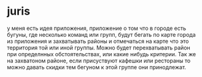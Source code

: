 # juris

у меня есть идея приложения, приложение о том что в городе есть бугуны, где несколько команд или групп, будут бегать по карте города из приложения и захватывать районы и отмечаться на карте что это территория той или иной группы.
Можно будет перехватывать район при определнных обстоятельствах, или какие нибудь критерии. Так же на захватоном районе, если присуствуют кафешки или рестораны то можно давать скидки тем бегуном к этой группе они принодлежат.
